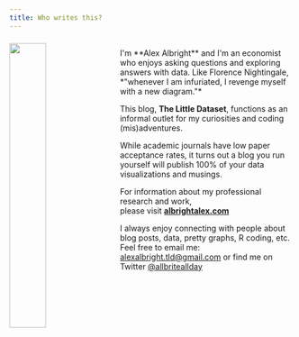 ```yaml
---
title: Who writes this?
---
```


<img src="/./about_files/headshots/alex-albright-headshot.png" style="float: left; margin-right: 15px; margin-top: 8px" alt="" width="36%" height="36%" /> 

<br>
I'm **Alex Albright** and I'm an economist who enjoys asking questions and exploring answers with data. Like Florence Nightingale, *"whenever I am infuriated, I revenge myself with a new diagram."*

This blog, **The Little Dataset**, functions as an informal outlet for my curiosities and coding (mis)adventures. 

While academic journals have low paper acceptance rates, it turns out a blog you run yourself will publish 100% of your data visualizations and musings.

For information about my professional research and work, <br>please visit **[albrightalex.com](https://www.albrightalex.com/)** 

I always enjoy connecting with people about blog posts, data, pretty graphs, R coding, etc. Feel free to email me: alexalbright.tld@gmail.com or find me on Twitter [@allbriteallday](https://twitter.com/AllbriteAllday)


<br>